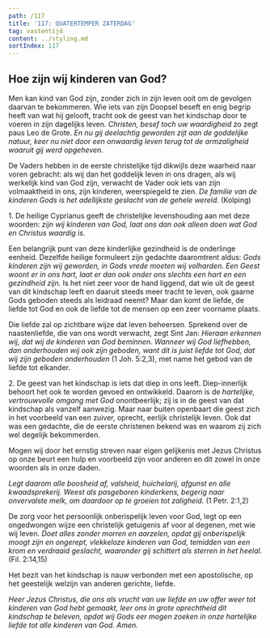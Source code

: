 ```yaml
---
path: /117
title: '117: QUATERTEMPER ZATERDAG'
tag: vastentijd
content: ../styling.md
sortIndex: 117
---
```


## Hoe zijn wij kinderen van God?

Men kan kind van God zijn, zonder zich in zijn leven ooit om de gevolgen daarvan te bekommeren. Wie iets van zijn Doopsel beseft en enig begrip heeft van wat hij gelooft, tracht ook de geest van het kindschap door te voeren in zijn dagelijks leven. _Christen, besef toch uw waardigheid_ zo zegt paus Leo de Grote. _En nu gij deelachtig geworden zijt aan de goddelijke natuur, keer nu niet door een onwaardig leven terug tot de armzaligheid waaruit gij werd opgeheven._

De Vaders hebben in de eerste christelijke tijd dikwijls deze waarheid naar voren gebracht: als wij dan het goddelijk leven in ons dragen, als wij werkelijk kind van God zijn, verwacht de Vader ook iets van zijn volmaaktheid in ons, zijn kinderen, weerspiegeld te zien. _De familie van de kinderen Gods is het adellijkste geslacht van de gehele wereld._ (Kolping)

1\. De heilige Cyprianus geeft de christelijke levenshouding aan met deze woorden: _zijn wij kinderen van God, laat ons dan ook alleen doen wat God en Christus waardig is_.

Een belangrijk punt van deze kinderlijke gezindheid is de onderlinge eenheid. Dezelfde heilige formuleert zijn gedachte daaromtrent aldus: _Gods kinderen zijn wij geworden, in Gods vrede moeten wij volharden. Een Geest woont er in ons hart, laat er dan ook onder ons slechts een hart en een gezindheid zijn._ Is het niet zeer voor de hand liggend, dat wie uit de geest van dit kindschap leeft en daaruit steeds meer tracht te leven, ook gaarne Gods geboden steeds als leidraad neemt? Maar dan komt de liefde, de liefde tot God en ook de liefde tot de mensen op een zeer voorname plaats.

Die liefde zal op zichtbare wijze dat leven beheersen.
Sprekend over de naastenliefde, die van ons wordt verwacht, zegt Sint Jan: _Hieraan erkennen wij, dat wij de kinderen van God beminnen. Wanneer wij God liefhebben, dan onderhouden wij ook zijn geboden, want dit is juist liefde tot God, dat wij zijn geboden onderhouden_ (1 Joh. 5:2,3), met name het gebod van de liefde tot elkander.

2\. De geest van het kindschap is iets dat diep in ons leeft. Diep-innerlijk behoort het ook te worden gevoed en ontwikkeld. Daarom is de _hartelijke, vertrouwvolle omgang met God_ onontbeerlijk; zij is in de geest van dat kindschap als vanzelf aanwezig. Maar naar buiten openbaart die geest zich in het voorbeeld van een zuiver, oprecht, eerlijk christelijk leven. Ook dat was een gedachte, die de eerste christenen bekend was en waarom zij zich wel degelijk bekommerden.

Mogen wij door het ernstig streven naar eigen gelijkenis met Jezus Christus op onze beurt een hulp en voorbeeld zijn voor anderen en dit zowel in onze woorden als in onze daden.

_Legt daarom alle boosheid af, valsheid, huichelarij, afgunst en alle kwaadsprekerij. Weest als pasgeboren kinderkens, begerig naar onvervalste melk, om daardoor op te groeien tot zaligheid._ (1 Petr. 2:1,2)

De zorg voor het persoonlijk onberispelijk leven voor God, legt op een ongedwongen wijze een christelijk getuigenis af voor al degenen, met wie wij leven. _Doet alles zonder morren en aarzelen, opdat gij onberispelijk moogt zijn en ongerept, vlekkeloze kinderen van God, temidden van een krom en verdraaid geslacht, waaronder gij schittert als sterren in het heelal._ (Fil. 2:14,15)

Het bezit van het kindschap is nauw verbonden met een apostolische, op het geestelijk welzijn van anderen gerichte, liefde.

_Heer Jezus Christus, die ons als vrucht van uw liefde en uw offer weer tot kinderen van God hebt gemaakt, leer ons in grote oprechtheid dit kindschap te beleven, opdat wij Gods eer mogen zoeken in onze hartelijke liefde tot alle kinderen van God. Amen._
